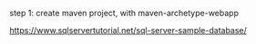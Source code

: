 step 1: create maven project, with maven-archetype-webapp

https://www.sqlservertutorial.net/sql-server-sample-database/

